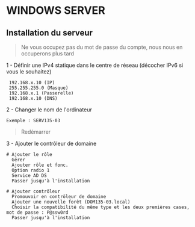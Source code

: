 # WINDOWS SERVER

## Installation du serveur

> Ne vous occupez pas du mot de passe du compte, nous nous en occuperons plus tard

1 - Définir une IPv4 statique dans le centre de réseau (décocher IPv6 si vous le souhaitez)
```
 192.168.x.10 (IP)
 255.255.255.0 (Masque)
 192.168.x.1 (Passerelle)
 192.168.x.10 (DNS)
```
2 - Changer le nom de l'ordinateur
```
Exemple : SERV135-03
```

> Redémarrer

3 - Ajouter le contrôleur de domaine
```
# Ajouter le rôle
  Gérer
  Ajouter rôle et fonc.
  Option radio 1
  Service AD DS
  Passer jusqu'à l'installation

# Ajouter contrôleur
  Promouvoir en contrôleur de domaine
  Ajouter une nouvelle forêt (DOM135-03.local)
  Choisir la compatibilité du même type et les deux premières cases, mot de passe : P@ssw0rd
  Passer jusqu'à l'installation
```

